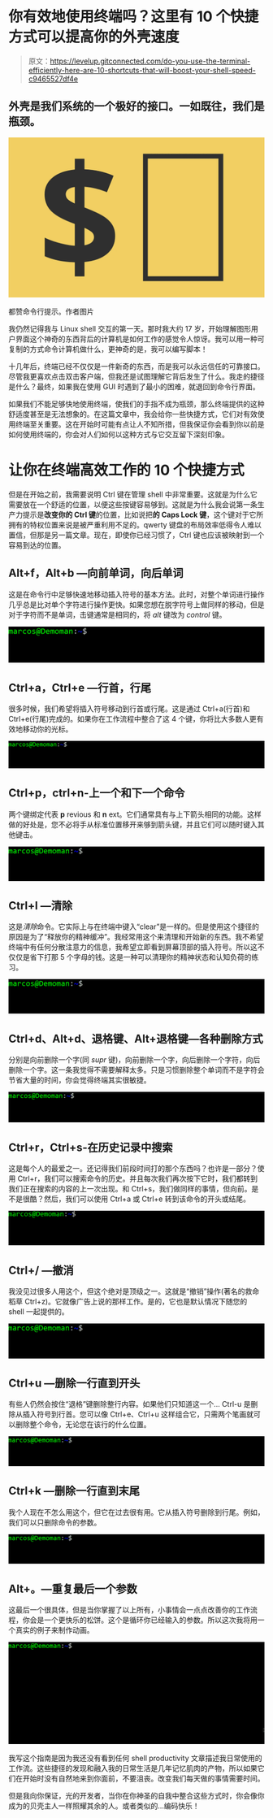 # 你有效地使用终端吗？这里有 10 个快捷方式可以提高你的外壳速度

> 原文：<https://levelup.gitconnected.com/do-you-use-the-terminal-efficiently-here-are-10-shortcuts-that-will-boost-your-shell-speed-c9465527df4e>

## 外壳是我们系统的一个极好的接口。一如既往，我们是瓶颈。

![](img/53e0b6e8a660bc820576560fc9f5f0ad.png)

都赞命令行提示。作者图片

我仍然记得我与 Linux shell 交互的第一天。那时我大约 17 岁，开始理解图形用户界面这个神奇的东西背后的计算机是如何工作的感觉令人惊讶。我可以用一种可复制的方式命令计算机做什么，更神奇的是，我可以编写脚本！

十几年后，终端已经不仅仅是一件新奇的东西，而是我可以永远信任的可靠接口。尽管我更喜欢点击双击客户端，但我还是试图理解它背后发生了什么。我走的捷径是什么？最终，如果我在使用 GUI 时遇到了最小的困难，就退回到命令行界面。

如果我们不能足够快地使用终端，使我们的手指不成为瓶颈，那么终端提供的这种舒适度甚至是无法想象的。在这篇文章中，我会给你一些快捷方式，它们对有效使用终端至关重要。这在开始时可能有点让人不知所措，但我保证你会看到你以前是如何使用终端的，你会对人们如何以这种方式与它交互留下深刻印象。

# 让你在终端高效工作的 10 个快捷方式

但是在开始之前，我需要说明 Ctrl 键在管理 shell 中非常重要。这就是为什么它需要放在一个舒适的位置，以便这些按键容易够到。这就是为什么我会说第一条生产力提示是**改变你的 Ctrl 键**的位置，比如说把**的 Caps Lock 键**，这个键对于它所拥有的特权位置来说是被严重利用不足的。qwerty 键盘的布局效率低得令人难以置信，但那是另一篇文章。现在，即使你已经习惯了，Ctrl 键也应该被映射到一个容易到达的位置。

## Alt+f，Alt+b —向前单词，向后单词

这是在命令行中足够快速地移动插入符号的基本方法。此时，对整个单词进行操作几乎总是比对单个字符进行操作更快。如果您想在脱字符号上做同样的移动，但是对于字符而不是单词，击键通常是相同的，将 *alt* 键改为 *control* 键。

![](img/2818ae81f532285cc0d853e46d74262d.png)

## Ctrl+a，Ctrl+e —行首，行尾

很多时候，我们希望将插入符号移动到行首或行尾。这是通过 Ctrl+a(行首)和 Ctrl+e(行尾)完成的。如果你在工作流程中整合了这 4 个键，你将比大多数人更有效地移动你的光标。

![](img/71d4118beee7c8f3f615a9bbac7ade97.png)

## Ctrl+p，ctrl+n-上一个和下一个命令

两个键绑定代表 **p** revious 和 **n** ext。它们通常具有与上下箭头相同的功能。这样做的好处是，您不必将手从标准位置移开来够到箭头键，并且它们可以随时键入其他键击。

![](img/59afc0061892d2e5a95cf3ce7779d531.png)

## Ctrl+l —清除

这是*清除*命令。它实际上与在终端中键入“clear”是一样的。但是使用这个捷径的原因是为了“释放你的精神缓冲”。我经常用这个来清理和开始新的东西。我不希望终端中有任何分散注意力的信息，我希望立即看到屏幕顶部的插入符号。所以这不仅仅是省下打那 5 个字母的钱。这是一种可以清理你的精神状态和认知负荷的练习。

![](img/b66378ddee1b620e7a1e2162c6f4c8b8.png)

## Ctrl+d、Alt+d、退格键、Alt+退格键—各种删除方式

分别是向前删除一个字(同 *supr* 键)，向前删除一个字，向后删除一个字符，向后删除一个字。这一条我觉得不需要解释太多。只是习惯删除整个单词而不是字符会节省大量的时间，你会觉得终端其实很敏捷。

![](img/19be472c7a8cc1067a0581d6ac39216d.png)

## Ctrl+r，Ctrl+s-在历史记录中搜索

这是每个人的最爱之一。还记得我们前段时间打的那个东西吗？也许是一部分？使用 Ctrl+r，我们可以搜索命令的历史。并且每次我们再次按下它时，我们都转到我们正在搜索的内容的上一次出现。和 Ctrl+s，我们做同样的事情，但向前。是不是很酷？然后，我们可以使用 Ctrl+a 或 Ctrl+e 转到该命令的开头或结尾。

![](img/b41d1d665fd78d65d91880807706bd43.png)

## Ctrl+/ —撤消

我没见过很多人用这个，但这个绝对是顶级之一。这就是“撤销”操作(著名的救命稻草 Ctrl+z)。它就像广告上说的那样工作。是的，它也是默认情况下随您的 shell 一起提供的。

![](img/d080ff35013d8f2e9e0891191c65cdc6.png)

## Ctrl+u —删除一行直到开头

有些人仍然会按住“退格”键删除整行内容。如果他们只知道这一个… Ctrl-u 是删除从插入符号到行首。您可以像 Ctrl+e、Ctrl+u 这样组合它，只需两个笔画就可以删除整个命令，无论您在该行的什么位置。

![](img/dcceb8aa17d03ed9aae9b5a08c39f167.png)

## Ctrl+k —删除一行直到末尾

我个人现在不怎么用这个，但它在过去很有用。它从插入符号删除到行尾。例如，我们可以只删除命令的参数。

![](img/e20aa546de13e4cfb024b24d3ab47ecc.png)

## Alt+。—重复最后一个参数

这最后一个很具体，但是当你掌握了以上所有，小事情会一点点改善你的工作流程，你会是一个更快乐的松饼。这个是循环你已经输入的参数。所以这次我将用一个真实的例子来制作动画。

![](img/8e7eb66c953bc7aa60d1dbde5728c450.png)

我写这个指南是因为我还没有看到任何 shell productivity 文章描述我日常使用的工作流。这些捷径的发现和融入我的日常生活是几年记忆肌肉的产物，所以如果它们在开始时没有自然地来到你面前，不要沮丧。改变我们每天做的事情需要时间。

但是我向你保证，光的开发者，当你在你神圣的自我中整合这些方式时，你会像你成为的贝壳主人一样照耀其余的人。或者类似的…编码快乐！